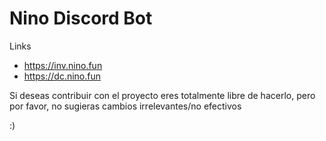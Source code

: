 # Nino Discord Bot
Links 
 - https://inv.nino.fun
 - https://dc.nino.fun



Si deseas contribuir con el proyecto eres totalmente libre de hacerlo, pero por favor, no sugieras cambios irrelevantes/no efectivos

:)
